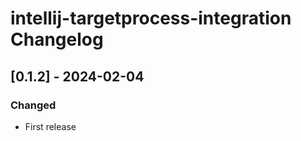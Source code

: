 <!-- Keep a Changelog guide -> https://keepachangelog.com -->

# intellij-targetprocess-integration Changelog

## [0.1.2] - 2024-02-04

### Changed

- First release

